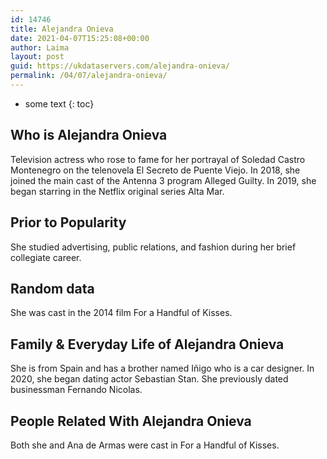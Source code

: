 ```yaml
---
id: 14746
title: Alejandra Onieva
date: 2021-04-07T15:25:08+00:00
author: Laima
layout: post
guid: https://ukdataservers.com/alejandra-onieva/
permalink: /04/07/alejandra-onieva/
---
```


* some text
{: toc}


## Who is Alejandra Onieva
                  
                  
                  
Television actress who rose to fame for her portrayal of Soledad Castro Montenegro on the telenovela El Secreto de Puente Viejo. In 2018, she joined the main cast of the Antenna 3 program Alleged Guilty. In 2019, she began starring in the Netflix original series Alta Mar.
                  
              
            
              
            
                
                
                
## Prior to Popularity
                  
                  
                  
She studied advertising, public relations, and fashion during her brief collegiate career. 
                  
              
            
              
            
                
                
                
## Random data
                  
                  
                  
She was cast in the 2014 film For a Handful of Kisses. 
                  
              
            
              
            
                
                
                
## Family & Everyday Life of Alejandra Onieva
                  
                  
                  
She is from Spain and has a brother named Iñigo who is a car designer. In 2020, she began dating actor Sebastian Stan. She previously dated businessman Fernando Nicolas.
                  
              
            
              
            
                
                
                
## People Related With Alejandra Onieva
                  
                  
                  
Both she and Ana de Armas were cast in For a Handful of Kisses. 
                  
              
            
              
            
                
              
            
              
              
            
            
              
            
          
          
          